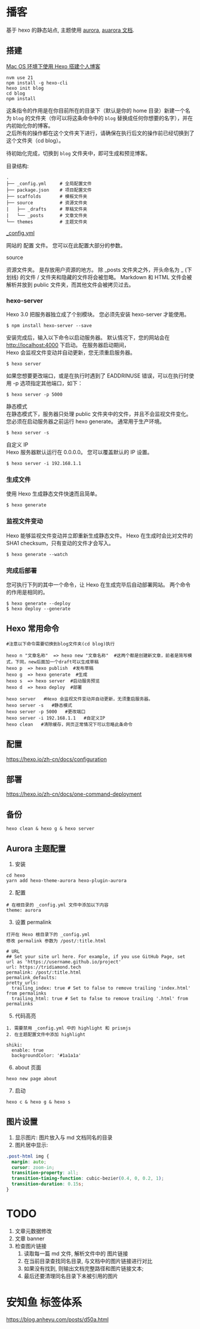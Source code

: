 # 播客

基于 hexo 的静态站点, 主题使用 [aurora](https://github.com/auroral-ui/hexo-theme-aurora), [auarora 文档](https://aurora.tridiamond.tech/cn).

## 搭建

[Mac OS 环境下使用 Hexo 搭建个人博客](https://blog.l3zc.com/2022/05/mac%E7%8E%AF%E5%A2%83%E4%B8%8B%E4%BD%BF%E7%94%A8hexo%E6%90%AD%E5%BB%BA%E4%B8%AA%E4%BA%BA%E5%8D%9A%E5%AE%A2/)

```shell
nvm use 21
npm install -g hexo-cli
hexo init blog
cd blog
npm install
```

这条指令的作用是在你目前所在的目录下（默认是你的 home 目录）新建一个名为 `blog` 的文件夹（你可以将这条命令中的 `blog` 替换成任何你想要的名字），并在内初始化你的博客。  
之后所有的操作都在这个文件夹下进行，请确保在执行后文的操作前已经切换到了这个文件夹（cd blog）。

待初始化完成，切换到 `blog` 文件夹中，即可生成和预览博客。

目录结构:

```shell
.
├── _config.yml     # 全局配置文件
├── package.json    # 项目配置文件
├── scaffolds       # 模板文件夹
├── source          # 资源文件夹
|   ├── _drafts     # 草稿文件夹
|   └── _posts      # 文章文件夹
└── themes          # 主题文件夹
```

[\_config.yml](https://hexo.io/zh-cn/docs/configuration)

网站的 配置 文件。 您可以在此配置大部分的参数。

source

资源文件夹。 是存放用户资源的地方。 除 _posts 文件夹之外，开头命名为 _ (下划线) 的文件 / 文件夹和隐藏的文件将会被忽略。 Markdown 和 HTML 文件会被解析并放到 public 文件夹，而其他文件会被拷贝过去。

### hexo-server

Hexo 3.0 把服务器独立成了个别模块。 您必须先安装 hexo-server 才能使用。

```
$ npm install hexo-server --save
```

安装完成后，输入以下命令以启动服务器。 默认情况下，您的网站会在 <http://localhost:4000> 下启动。 在服务器启动期间，  
Hexo 会监视文件变动并自动更新，您无须重启服务器。

```
$ hexo server
```

如果您想要更改端口，或是在执行时遇到了 EADDRINUSE 错误，可以在执行时使用 -p 选项指定其他端口，如下：

```
$ hexo server -p 5000
```

静态模式  
在静态模式下，服务器只处理 public 文件夹中的文件，并且不会监视文件变化。 您必须在启动服务器之前运行 hexo generate。 通常用于生产环境。

```
$ hexo server -s
```

自定义 IP  
Hexo 服务器默认运行在 0.0.0.0。 您可以覆盖默认的 IP 设置。

```
$ hexo server -i 192.168.1.1
```

### 生成文件

使用 Hexo 生成静态文件快速而且简单。

```
$ hexo generate
```

### 监视文件变动

Hexo 能够监视文件变动并立即重新生成静态文件。 Hexo 在生成时会比对文件的 SHA1 checksum，只有变动的文件才会写入。

```
$ hexo generate --watch
```

### 完成后部署

您可执行下列的其中一个命令，让 Hexo 在生成完毕后自动部署网站。 两个命令的作用是相同的。

```
$ hexo generate --deploy
$ hexo deploy --generate
```

## Hexo 常用命令

```
#注意以下命令需要切换到blog文件夹(cd blog)执行

hexo n "文章名称"  => hexo new "文章名称"  #这两个都是创建新文章，前者是简写模式，下同，new后面加一个draft可以生成草稿
hexo p  => hexo publish  #发布草稿
hexo g  => hexo generate  #生成
hexo s  => hexo server  #启动服务预览
hexo d  => hexo deploy  #部署

hexo server   #Hexo 会监视文件变动并自动更新，无须重启服务器。
hexo server -s   #静态模式
hexo server -p 5000   #更改端口
hexo server -i 192.168.1.1   #自定义IP
hexo clean   #清除缓存，网页正常情况下可以忽略此条命令
```

## 配置

<https://hexo.io/zh-cn/docs/configuration>

## 部署

<https://hexo.io/zh-cn/docs/one-command-deployment>

## 备份

```
hexo clean & hexo g & hexo server
```

## Aurora 主题配置

1. 安装

```
cd hexo
yarn add hexo-theme-aurora hexo-plugin-aurora
```

2. 配置

```
# 在根目录的 _config.yml 文件中添加以下内容
theme: aurora
```

3. 设置 permalink

```
打开在 Hexo 根目录下的 _config.yml
修改 permalink 参数为 /post/:title.html

# URL
## Set your site url here. For example, if you use GitHub Page, set url as 'https://username.github.io/project'
url: https://tridiamond.tech
permalink: /post/:title.html
permalink_defaults:
pretty_urls:
  trailing_index: true # Set to false to remove trailing 'index.html' from permalinks
  trailing_html: true # Set to false to remove trailing '.html' from permalinks
```

5. 代码高亮

```
1. 需要禁用 _config.yml 中的 highlight 和 prismjs
2. 在主题配置文件中添加 highlight

shiki:
  enable: true
  backgroundColor: '#1a1a1a'
```

6. about 页面

```
hexo new page about
```

7. 启动

```
hexo c & hexo g & hexo s
```

## 图片设置

1. 显示图片: 图片放入与 md 文档同名的目录
2. 图片居中显示:

```css
.post-html img {
  margin: auto;
  cursor: zoom-in;
  transition-property: all;
  transition-timing-function: cubic-bezier(0.4, 0, 0.2, 1);
  transition-duration: 0.15s;
}
```

# TODO

1. 文章元数据修改
2. 文章 banner
3. 检查图片链接
   1. 读取每一篇 md 文件, 解析文件中的 图片链接
   2. 在当前目录查找同名目录, 与文档中的图片链接进行对比
   3. 如果没有找到, 则输出文档完整路径和图片链接文本;
   4. 最后还要清理同名目录下未被引用的图片

# 安知鱼 标签体系

https://blog.anheyu.com/posts/d50a.html

